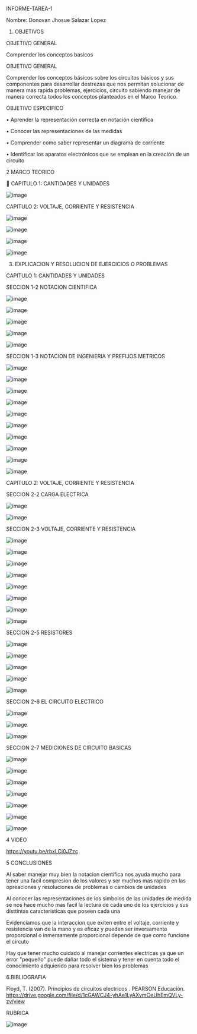 INFORME-TAREA-1

Nombre: Donovan Jhosue Salazar Lopez 

1. OBJETIVOS

OBJETIVO GENERAL 

Comprender los conceptos basicos 

OBJETIVO GENERAL

Comprender los conceptos básicos sobre los circuitos básicos y sus componentes para desarrollar destrezas que nos permitan solucionar de manera mas rapida problemas, ejercicios, circuito sabiendo manejar de manera correcta todos los conceptos planteados en el Marco Teorico. 

OBJETIVO ESPECIFICO

•	Aprender la representación correcta en notación científica

•	Conocer las representaciones de las medidas 

•	Comprender como saber representar un diagrama de corriente

•	Identificar los aparatos electrónicos que se emplean en la creación de un circuito

2 MARCO TEORICO

	CAPITULO 1: CANTIDADES Y UNIDADES

![image](https://user-images.githubusercontent.com/116816731/201409344-bdb84f32-86c1-483a-9ec7-47018557959d.png)


CAPITULO 2: VOLTAJE, CORRIENTE Y RESISTENCIA

![image](https://user-images.githubusercontent.com/116816731/201410360-b642910c-93ab-44eb-92da-4f346c511ab3.png)

![image](https://user-images.githubusercontent.com/116816731/201412102-9a77e0cd-f108-4f87-806c-923f33927456.png)

![image](https://user-images.githubusercontent.com/116816731/201411081-353061d8-ad9d-4545-b694-2d11d55cad72.png)

![image](https://user-images.githubusercontent.com/116816731/201411117-b55ee406-60b0-4d07-a8d3-7c746ebbcf05.png)

3. EXPLICACION Y RESOLUCION DE EJERCICIOS O PROBLEMAS

CAPITULO 1: CANTIDADES Y UNIDADES

SECCION 1-2 NOTACION CIENTIFICA

![image](https://user-images.githubusercontent.com/116816731/201412022-08843428-97c8-465f-8330-5edf4c8f5400.png)

![image](https://user-images.githubusercontent.com/116816731/201412173-bb0acb29-777d-444b-acad-4353939d35f3.png)

![image](https://user-images.githubusercontent.com/116816731/201412223-1dcbee13-9b3a-4a14-b4d6-c3dd1589238f.png)

![image](https://user-images.githubusercontent.com/116816731/201412259-25dec699-ca00-4472-aa96-9f1aad3d7112.png)

![image](https://user-images.githubusercontent.com/116816731/201412971-c891696f-d467-47a5-a06d-2853276a3411.png)

SECCION 1-3 NOTACION DE INGENIERIA Y PREFIJOS METRICOS

![image](https://user-images.githubusercontent.com/116816731/201413047-31e31f55-7cd4-421b-b52f-7a3c0d5370ef.png)

![image](https://user-images.githubusercontent.com/116816731/201413075-d0337c75-cc34-4588-8d67-a0222732aedf.png)

![image](https://user-images.githubusercontent.com/116816731/201413109-a55549e1-068d-4c90-b9a6-1460ae432381.png)

![image](https://user-images.githubusercontent.com/116816731/201413146-20ac3e7f-c347-4e21-ade0-4b16b9fc7473.png)

![image](https://user-images.githubusercontent.com/116816731/201413253-0d30705b-e498-497d-b0ac-3bd6fbdd32b9.png)

![image](https://user-images.githubusercontent.com/116816731/201413298-d6f100e5-e59e-48cf-93bc-309c7be77772.png)

![image](https://user-images.githubusercontent.com/116816731/201413333-351dcf15-65e5-4007-abf0-8c71ee6fbbce.png)

![image](https://user-images.githubusercontent.com/116816731/201413453-d007361d-e40a-4d40-97b7-bda4f83d4a0c.png)

![image](https://user-images.githubusercontent.com/116816731/201413506-95fdc917-fd94-42b8-a146-df9394ecbcb5.png)

![image](https://user-images.githubusercontent.com/116816731/201413553-83aae3b4-0cad-4638-a549-9b0b009fe20f.png)

CAPITULO 2: VOLTAJE, CORRIENTE Y RESISTENCIA 

SECCION 2-2 CARGA ELECTRICA

![image](https://user-images.githubusercontent.com/116816731/201413982-2146c5e6-5aa0-4f6e-8beb-cdaa94f7c53c.png)

![image](https://user-images.githubusercontent.com/116816731/201414020-4a94f2f3-1005-4f81-aaa4-8c7907901e01.png)

SECCION 2-3 VOLTAJE, CORRIENTE Y RESISTENCIA

![image](https://user-images.githubusercontent.com/116816731/201414095-f4426629-10bb-481c-8f1b-cd38ee6f8a52.png)

![image](https://user-images.githubusercontent.com/116816731/201414158-86e985e2-99ac-4aad-9f34-3b54382c900b.png)

![image](https://user-images.githubusercontent.com/116816731/201414223-2fb62ff2-a307-4b37-b9d7-0f506a5d348c.png)

![image](https://user-images.githubusercontent.com/116816731/201414260-2b1f6a8c-cc7c-4272-8c27-9bf69aa375fc.png)

![image](https://user-images.githubusercontent.com/116816731/201414301-062348ae-8bdd-47b3-93f6-d685ba6d727a.png)

![image](https://user-images.githubusercontent.com/116816731/201414335-0d20f0b8-25f7-4544-8725-c67f8ff78033.png)

![image](https://user-images.githubusercontent.com/116816731/201414361-a5ea6155-7117-4346-bf23-e56130fe7fd2.png)

![image](https://user-images.githubusercontent.com/116816731/201414411-3bf744ba-9374-4169-aaa0-c15ca6eccff7.png)

SECCION 2-5 RESISTORES

![image](https://user-images.githubusercontent.com/116816731/201414502-63bdcae3-a47c-4df8-970e-447aff6ca28f.png)

![image](https://user-images.githubusercontent.com/116816731/201414538-0139da68-8426-46fb-88f7-fadd82e92c55.png)

![image](https://user-images.githubusercontent.com/116816731/201414588-e5186277-6734-4c6f-94ed-2510bfc7a203.png)

![image](https://user-images.githubusercontent.com/116816731/201414628-13f3150c-ff80-47e8-a637-99e752077017.png)

![image](https://user-images.githubusercontent.com/116816731/201414653-2c27e286-dfd2-4fc5-82af-87b0f6a95bb7.png)

SECCION 2-6 EL CIRCUITO ELECTRICO

![image](https://user-images.githubusercontent.com/116816731/201414818-a57e2f8d-5ffc-4a5b-aff2-a3d2f5a19533.png)

![image](https://user-images.githubusercontent.com/116816731/201414845-48816871-3344-41a7-930b-63f9fce33047.png)

![image](https://user-images.githubusercontent.com/116816731/201414889-628bbe27-8de4-4cdd-8cfd-a62c46e84a88.png)

SECCION 2-7 MEDICIONES DE CIRCUITO BASICAS 

![image](https://user-images.githubusercontent.com/116816731/201414936-8546fa0c-d4fb-4b48-b3b0-413f0db84961.png)

![image](https://user-images.githubusercontent.com/116816731/201414972-095fd4db-bfb3-48dc-8704-97116a3dfdc2.png)

![image](https://user-images.githubusercontent.com/116816731/201415018-b97eaddc-490e-4bf1-9081-3db240bc21ef.png)

![image](https://user-images.githubusercontent.com/116816731/201415065-c04913b0-42d7-4077-bbb1-dd68666a172b.png)

![image](https://user-images.githubusercontent.com/116816731/201415104-88216fe3-4dc1-46d7-abc2-4dd2c904f060.png)

![image](https://user-images.githubusercontent.com/116816731/201415210-d2cd4186-94c4-4054-9d41-8b8556280f80.png)

![image](https://user-images.githubusercontent.com/116816731/201415243-f864ec05-268c-466d-80d6-f165acdaddbe.png)

4 VIDEO

https://youtu.be/rbxLCi0JZzc

5 CONCLUSIONES

Al saber manejar muy bien la notacion cientifica nos ayuda mucho para tener una facil compresion de los valores y ser muchos mas rapido en las opreaciones y resoluciones de problemas o cambios de unidades

Al conocer las representaciones de los simbolos de las unidades de medida se nos hace mucho mas facil la lectura de cada uno de los ejercicios y sus disttintas caracteristicas que poseen cada una

Evidenciamos que la interaccion que exiten entre el voltaje, corriente y resistencia van de la mano y es eficaz y pueden ser inversamente proporcional o inmersamente proporcional depende de que como funcione el circuto

Hay que tener mucho cuidado al manejar corrientes electricas ya que un error "pequeño" puede dañar todo el sistema y tener en cuenta todo el conocimiento adquierido para resolver bien los problemas

6.BIBLIOGRAFIA

Floyd, T. (2007). Principios de circuitos electricos . PEARSON Educación. https://drive.google.com/file/d/1cGAWCJ4-yhAe1LyAXvmOeUhEmQVLy-zv/view

RUBRICA

![image](https://user-images.githubusercontent.com/116816731/201417684-70770095-a5f7-4f3c-b678-fecd97729839.png)










